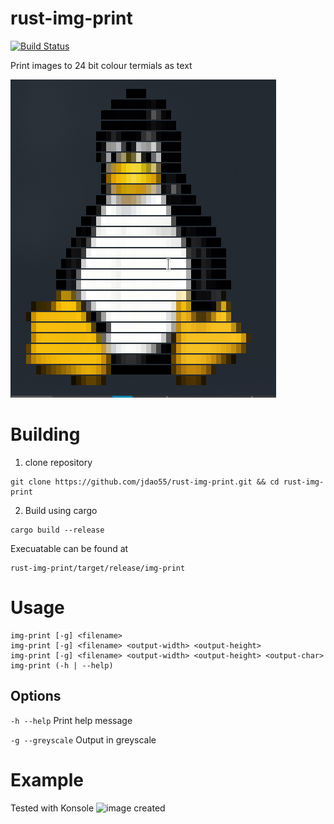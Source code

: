 # rust-img-print
[![Build Status](https://travis-ci.org/jdao55/rust-img-print.svg?branch=master)](https://travis-ci.org/jdao55/rust-img-print)

Print images to 24 bit colour termials as text 
 
 ![image created](tux_example.png?raw=true "") 
  
# Building
1. clone repository 
```
git clone https://github.com/jdao55/rust-img-print.git && cd rust-img-print
```
2. Build using cargo
```
cargo build --release
```
Execuatable can be found at 
```
rust-img-print/target/release/img-print
```
# Usage 
```
img-print [-g] <filename>
img-print [-g] <filename> <output-width> <output-height>
img-print [-g] <filename> <output-width> <output-height> <output-char>
img-print (-h | --help)
```

## Options
```-h --help```          Print help message 
 
```-g --greyscale```   Output in greyscale
# Example
Tested with Konsole
![image created](2b_sample_output.png?raw=true "") 
 
